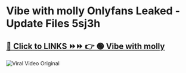 
 # Vibe with molly Onlyfans Leaked - Update Files 5sj3h

## <h2><a href="https://clipsfans.com/Vibe_with_molly&ref=git">🔗 Click to LINKS ⏩⏩ 👉 🟢 Vibe with molly </a></h2>

<a href="https://clipsfans.com/Vibe_with_molly&ref=git" rel="nofollow" data-target="animated-image.originalLink"><img src="https://i.ibb.co.com/xMMVF88/686577567.gif" alt="Viral Video Original" style="max-width: 100%; display: inline-block;" data-target="animated-image.originalImage"></a>

